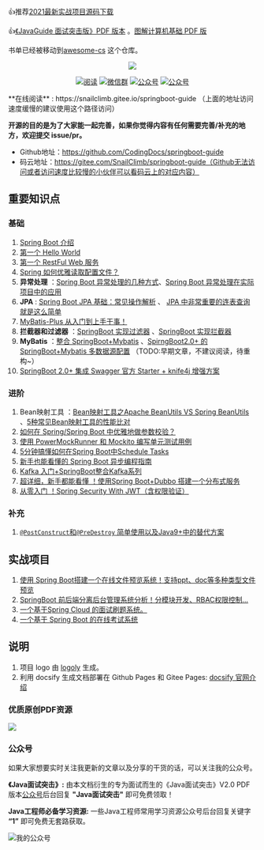 👍推荐[2021最新实战项目源码下载](https://mp.weixin.qq.com/s?__biz=Mzg2OTA0Njk0OA==&mid=100018862&idx=1&sn=858e00b60c6097e3ba061e79be472280&chksm=4ea1856579d60c73224e4d852af6b0188c3ab905069fc28f4b293963fd1ee55d2069fb229848#rd)

👍[《JavaGuide 面试突击版》PDF 版本](#公众号) 。[图解计算机基础 PDF 版](#优质原创PDF资源)

书单已经被移动到[awesome-cs](https://github.com/CodingDocs/awesome-cs) 这个仓库。




<p align="center">
<a href="https://github.com/Snailclimb/springboot-guide" target="_blank">
	<img src="https://my-blog-to-use.oss-cn-beijing.aliyuncs.com/2019-7/spring-boot-guide.png" width=""/>
</a>
</p>

<p align="center">
  <a href="https://snailclimb.gitee.io/springboot-guide "><img src="https://img.shields.io/badge/阅读-read-brightgreen.svg" alt="阅读"></a>
  <a href="#联系我"><img src="https://img.shields.io/badge/chat-微信群-blue.svg" alt="微信群"></a>
  <a href="#公众号"><img src="https://img.shields.io/badge/%E5%85%AC%E4%BC%97%E5%8F%B7-JavaGuide-lightgrey.svg" alt="公众号"></a>
  <a href="#公众号"><img src="https://img.shields.io/badge/PDF-Java面试突击-important.svg" alt="公众号"></a>
</p>
**在线阅读** :  https://snailclimb.gitee.io/springboot-guide （上面的地址访问速度缓慢的建议使用这个路径访问）

**开源的目的是为了大家能一起完善，如果你觉得内容有任何需要完善/补充的地方，欢迎提交 issue/pr。**

- Github地址：https://github.com/CodingDocs/springboot-guide
- 码云地址：https://gitee.com/SnailClimb/springboot-guide（Github无法访问或者访问速度比较慢的小伙伴可以看码云上的对应内容）

## 重要知识点

### 基础

1. [Spring Boot 介绍](./docs/start/springboot-introduction.md)
2. [第一个 Hello World](./docs/start/springboot-hello-world.md)
3. [第一个 RestFul Web 服务](./docs/basis/sringboot-restful-web-service.md)
4. [Spring 如何优雅读取配置文件？](./docs/basis/read-config-properties.md) 
5. **异常处理** ：[Spring Boot 异常处理的几种方式](./docs/advanced/springboot-handle-exception.md)、[Spring Boot 异常处理在实际项目中的应用](./docs/advanced/springboot-handle-exception-plus.md)
6. **JPA** : [ Spring Boot JPA 基础：常见操作解析](./docs/basis/springboot-jpa.md) 、 [JPA 中非常重要的连表查询就是这么简单](./docs/basis/springboot-jpa-lianbiao.md)
7. [MyBatis-Plus  从入门到上手干事！](./docs/MyBatisPlus.md)
8. **拦截器和过滤器** ：[SpringBoot 实现过滤器](./docs/basis/springboot-filter.md) 、[SpringBoot 实现拦截器](./docs/basis/springboot-interceptor.md)
9. **MyBatis**  ：[整合 SpringBoot+Mybatis](./docs/basis/springboot-mybatis.md) 、[SpirngBoot2.0+ 的 SpringBoot+Mybatis 多数据源配置](./docs/basis/springboot-mybatis-mutipledatasource.md) （TODO:早期文章，不建议阅读，待重构~）
10. [SpringBoot 2.0+ 集成 Swagger 官方 Starter + knife4j 增强方案](./docs/basis/swagger.md)

### 进阶

1. Bean映射工具 ：[Bean映射工具之Apache BeanUtils VS Spring BeanUtils](./docs/advanced/Apache-BeanUtils-VS-SpringBean-Utils.md) 、[5种常见Bean映射工具的性能比对](./docs/advanced/Performance-of-Java-Mapping-Frameworks.md)
3. [如何在 Spring/Spring Boot 中优雅地做参数校验？](./docs/spring-bean-validation.md)
3. [使用 PowerMockRunner 和 Mockito 编写单元测试用例](./docs/PowerMockRunnerAndMockito.md)
4. [5分钟搞懂如何在Spring Boot中Schedule Tasks](./docs/advanced/SpringBoot-ScheduleTasks.md) 
5. [新手也能看懂的 Spring Boot 异步编程指南](./docs/advanced/springboot-async.md)
6. [Kafka 入门+SpringBoot整合Kafka系列](https://github.com/Snailclimb/springboot-kafka)
7. [超详细，新手都能看懂 ！使用Spring Boot+Dubbo 搭建一个分布式服务](./docs/advanced/springboot-dubbo.md)
8. [从零入门 ！Spring Security With JWT（含权限验证）](https://github.com/Snailclimb/spring-security-jwt-guide)

### 补充

1. [`@PostConstruct`和`@PreDestroy` 简单使用以及Java9+中的替代方案](./docs/basis/@PostConstruct与@PreDestroy.md) 

## 实战项目

1. [使用 Spring Boot搭建一个在线文件预览系统！支持ppt、doc等多种类型文件预览](./docs/projects/kkFileView-SpringBoot在线文件预览系统.md)
2. [ SpringBoot 前后端分离后台管理系统分析！分模块开发、RBAC权限控制...](https://mp.weixin.qq.com/s?__biz=Mzg2OTA0Njk0OA==&mid=2247495011&idx=1&sn=f574f5d75c3720d8b2a665d1d5234d28&chksm=cea1a2a8f9d62bbe9f13f5a030893fe3da6956c4be41471513e6247f74cba5a8df9941798b6e&token=212861022&lang=zh_CN#rd)
3. [一个基于Spring Cloud 的面试刷题系统。](./docs/projects/SpringCloud刷题系统.md)
4. [一个基于 Spring Boot 的在线考试系统](./docs/projects/一个基于SpringBoot的在线考试系统.md)

## 说明

1. 项目 logo 由 [logoly](https://logoly.pro/#/) 生成。
2. 利用 docsify 生成文档部署在 Github Pages 和 Gitee Pages: [docsify 官网介绍](https://docsify.js.org/#/)

### 优质原创PDF资源

![](https://cdn.jsdelivr.net/gh/javaguide-tech/blog-images-2@main/%E8%AE%A1%E7%AE%97%E6%9C%BA%E4%B8%93%E4%B8%9A/image-20201027160348395.png)

### 公众号

如果大家想要实时关注我更新的文章以及分享的干货的话，可以关注我的公众号。

**《Java面试突击》:** 由本文档衍生的专为面试而生的《Java面试突击》V2.0 PDF 版本[公众号](#公众号)后台回复 **"Java面试突击"** 即可免费领取！

**Java工程师必备学习资源:** 一些Java工程师常用学习资源公众号后台回复关键字 **“1”** 即可免费无套路获取。   

![我的公众号](https://my-blog-to-use.oss-cn-beijing.aliyuncs.com/2019-6/167598cd2e17b8ec.png)
